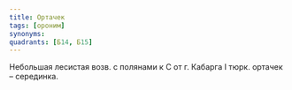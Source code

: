 ```yaml
---
title: Ортачек
tags: [ороним]
synonyms:
quadrants: [Б14, Б15]
---
```


Небольшая лесистая возв. с полянами к С от г. Кабарга I тюрк. ортачек –
серединка.
